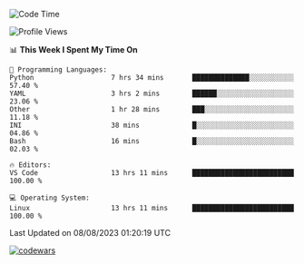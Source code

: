 <!--START_SECTION:waka-->
![Code Time](http://img.shields.io/badge/Code%20Time-261%20hrs%202%20mins-blue)

![Profile Views](http://img.shields.io/badge/Profile%20Views-5-blue)

📊 **This Week I Spent My Time On** 

```text
💬 Programming Languages: 
Python                   7 hrs 34 mins       ██████████████░░░░░░░░░░░   57.40 % 
YAML                     3 hrs 2 mins        ██████░░░░░░░░░░░░░░░░░░░   23.06 % 
Other                    1 hr 28 mins        ███░░░░░░░░░░░░░░░░░░░░░░   11.18 % 
INI                      38 mins             █░░░░░░░░░░░░░░░░░░░░░░░░   04.86 % 
Bash                     16 mins             █░░░░░░░░░░░░░░░░░░░░░░░░   02.03 % 

🔥 Editors: 
VS Code                  13 hrs 11 mins      █████████████████████████   100.00 % 

💻 Operating System: 
Linux                    13 hrs 11 mins      █████████████████████████   100.00 % 
```


 Last Updated on 08/08/2023 01:20:19 UTC
<!--END_SECTION:waka-->
[![codewars](https://www.codewars.com/users/Delitel/badges/large)](https://www.codewars.com/users/Delitel)   
